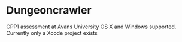 # Dungeoncrawler

CPP1 assessment at Avans University
OS X and Windows supported. Currently only a Xcode project exists
